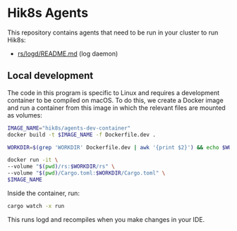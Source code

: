 # Hik8s Agents

This repository contains agents that need to be run in your cluster to run Hik8s:

- [rs/logd/README.md](./rs/logd/README.md) (log daemon)

## Local development

The code in this program is specific to Linux and requires a development container to be compiled on macOS. To do this, we create a Docker image and run a container from this image in which the relevant files are mounted as volumes:

```bash
IMAGE_NAME="hik8s/agents-dev-container"
docker build -t $IMAGE_NAME -f Dockerfile.dev .
```

```bash
WORKDIR=$(grep 'WORKDIR' Dockerfile.dev | awk '{print $2}') && echo $WORKDIR

docker run -it \
--volume "$(pwd)/rs:$WORKDIR/rs" \
--volume "$(pwd)/Cargo.toml:$WORKDIR/Cargo.toml" \
$IMAGE_NAME
```

Inside the container, run:

```bash
cargo watch -x run
```

This runs logd and recompiles when you make changes in your IDE.
